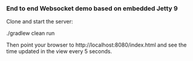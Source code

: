 ### End to end Websocket demo based on embedded Jetty 9

Clone and start the server:

./gradlew clean run

Then point your browser to http://localhost:8080/index.html and
see the time updated in the view every 5 seconds.
